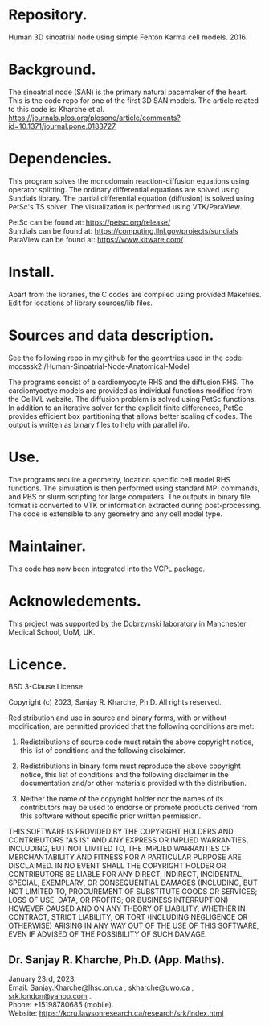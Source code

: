 # Repository.  

Human 3D sinoatrial node using simple Fenton Karma cell models. 2016.

# Background.  

The sinoatrial node (SAN) is the primary natural pacemaker of the heart. This is the code repo for one of the first 3D SAN models.
The article related to this code is:
Kharche et al. https://journals.plos.org/plosone/article/comments?id=10.1371/journal.pone.0183727

# Dependencies.  

This program solves the monodomain reaction-diffusion equations using operator splitting.
The ordinary differential equations are solved using Sundials library.
The partial differential equation (diffusion) is solved using PetSc's TS solver.
The visualization is performed using VTK/ParaView.

PetSc can be found at: https://petsc.org/release/  
Sundials can be found at: https://computing.llnl.gov/projects/sundials  
ParaView can be found at: https://www.kitware.com/

# Install.  

Apart from the libraries, the C codes are compiled using provided Makefiles. Edit for locations of library sources/lib files.

# Sources and data description.  

See the following repo in my github for the geomtries used in the code:  mccsssk2 /Human-Sinoatrial-Node-Anatomical-Model  

The programs consist of a cardiomyocyte RHS and the diffusion RHS. The cardiomyoctye models are provided as individual
functions modified from the CellML website. The diffusion problem is solved using PetSc functions. In addition to an iterative solver
for the explicit finite differences, PetSc provides efficient box partitioning that allows better scaling of codes.
The output is written as binary files to help with parallel i/o.

# Use.  

The programs require a geometry, location specific cell model RHS functions. The simulation is then performed using standard
MPI commands, and PBS or slurm scripting for large computers. The outputs in binary file format is converted to VTK or information
extracted during post-processing. The code is extensible to any geometry and any cell model type.

# Maintainer.  

This code has now been integrated into the VCPL package.

# Acknowledements.

This project was supported by the Dobrzynski laboratory in Manchester Medical School, UoM, UK. 

# Licence.

BSD 3-Clause License

Copyright (c) 2023, Sanjay R. Kharche, Ph.D.
All rights reserved.

Redistribution and use in source and binary forms, with or without
modification, are permitted provided that the following conditions are met:

1. Redistributions of source code must retain the above copyright notice, this
   list of conditions and the following disclaimer.

2. Redistributions in binary form must reproduce the above copyright notice,
   this list of conditions and the following disclaimer in the documentation
   and/or other materials provided with the distribution.

3. Neither the name of the copyright holder nor the names of its
   contributors may be used to endorse or promote products derived from
   this software without specific prior written permission.

THIS SOFTWARE IS PROVIDED BY THE COPYRIGHT HOLDERS AND CONTRIBUTORS "AS IS"
AND ANY EXPRESS OR IMPLIED WARRANTIES, INCLUDING, BUT NOT LIMITED TO, THE
IMPLIED WARRANTIES OF MERCHANTABILITY AND FITNESS FOR A PARTICULAR PURPOSE ARE
DISCLAIMED. IN NO EVENT SHALL THE COPYRIGHT HOLDER OR CONTRIBUTORS BE LIABLE
FOR ANY DIRECT, INDIRECT, INCIDENTAL, SPECIAL, EXEMPLARY, OR CONSEQUENTIAL
DAMAGES (INCLUDING, BUT NOT LIMITED TO, PROCUREMENT OF SUBSTITUTE GOODS OR
SERVICES; LOSS OF USE, DATA, OR PROFITS; OR BUSINESS INTERRUPTION) HOWEVER
CAUSED AND ON ANY THEORY OF LIABILITY, WHETHER IN CONTRACT, STRICT LIABILITY,
OR TORT (INCLUDING NEGLIGENCE OR OTHERWISE) ARISING IN ANY WAY OUT OF THE USE
OF THIS SOFTWARE, EVEN IF ADVISED OF THE POSSIBILITY OF SUCH DAMAGE.

## Dr. Sanjay R. Kharche, Ph.D. (App. Maths).  
January 23rd, 2023.  
Email: Sanjay.Kharche@lhsc.on.ca , skharche@uwo.ca , srk.london@yahoo.com .  
Phone: +15198780685 (mobile).  
Website: https://kcru.lawsonresearch.ca/research/srk/index.html  

